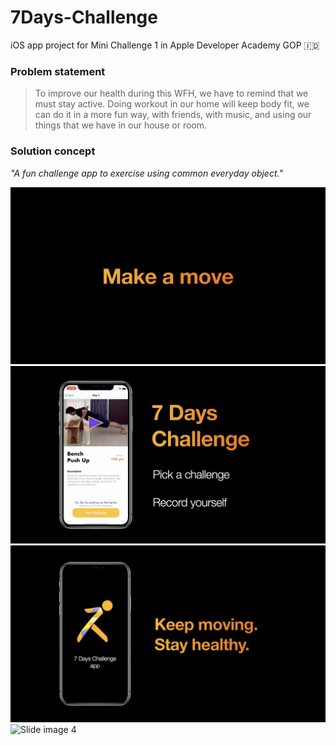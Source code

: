 # 7Days-Challenge

iOS app project for Mini Challenge 1 in Apple Developer Academy GOP 🇮🇩

### Problem statement
>To improve our health during this WFH, we have to remind that we must stay active. Doing workout in our home will keep body fit, we can do it in a more fun way, with friends, with music, and using our things that we have in our house or room.

### Solution concept
*"A fun challenge app to exercise using common everyday object."*

![Slide image 1](./image1.jpeg)
![Slide image 2](./image2.jpeg)
![Slide image 3](./image3.jpeg)
![Slide image 4](./image4.jpeg)

